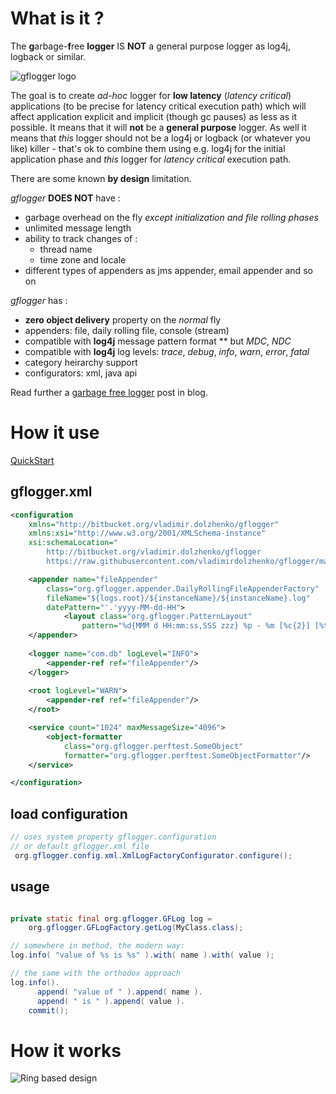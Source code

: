 # What is it ?

The **g**arbage-**f**ree **logger** IS **NOT** a general purpose logger as log4j, logback or similar. 

 ![gflogger logo](https://lh3.googleusercontent.com/-NDPcHqKxmlU/T3gIULn-x-I/AAAAAAAAJQ8/utfNtvp-Z3c/s300/recycling.png)

The goal is to create *ad-hoc* logger for **low latency** (*latency critical*) applications (to be precise for latency critical execution path) which will affect application explicit and implicit (though gc pauses) as less as it possible. It means that it will **not** be a **general purpose** logger. As well it means that *this* logger should not be a log4j or logback (or whatever you like) killer - that's ok to combine them using e.g. log4j for the initial application phase and *this* logger for *latency critical* execution path.

There are some known **by design** limitation.

*gflogger* **DOES NOT** have :
* garbage overhead on the fly *except initialization and file rolling phases*
* unlimited message length
* ability to track changes of :
    * thread name
    * time zone and locale
* different types of appenders as jms appender, email appender and so on

*gflogger* has :
* **zero object delivery** property on the *normal* fly
* appenders: file, daily rolling file, console (stream)
* compatible with **log4j** message pattern format
** but *MDC*, *NDC*
* compatible with **log4j** log levels: *trace*, *debug*, *info*, *warn*, *error*, *fatal*
* category heirarchy support 
* configurators: xml, java api

Read further a [garbage free logger](http://dolzhenko.blogspot.com/2011/11/garbage-free-logger.html) post in blog.

# How it use
[QuickStart](QuickStart.md)

## gflogger.xml
```xml
<configuration 
    xmlns="http://bitbucket.org/vladimir.dolzhenko/gflogger"
    xmlns:xsi="http://www.w3.org/2001/XMLSchema-instance"
    xsi:schemaLocation="
        http://bitbucket.org/vladimir.dolzhenko/gflogger 
        https://raw.githubusercontent.com/vladimirdolzhenko/gflogger/master/core/src/main/resources/gflogger.xsd">

    <appender name="fileAppender"
        class="org.gflogger.appender.DailyRollingFileAppenderFactory"
        fileName="${logs.root}/${instanceName}/${instanceName}.log"
        datePattern="'.'yyyy-MM-dd-HH">
            <layout class="org.gflogger.PatternLayout"
                pattern="%d{MMM d HH:mm:ss,SSS zzz} %p - %m [%c{2}] [%t]%n" timeZoneId="GMT"/>
    </appender>
    
    <logger name="com.db" logLevel="INFO">
        <appender-ref ref="fileAppender"/> 
    </logger>
    
    <root logLevel="WARN">
        <appender-ref ref="fileAppender"/> 
    </root>

    <service count="1024" maxMessageSize="4096">
        <object-formatter 
            class="org.gflogger.perftest.SomeObject"
            formatter="org.gflogger.perftest.SomeObjectFormatter"/>
    </service>

</configuration>
```

## load configuration
```java
// uses system property gflogger.configuration
// or default gflogger.xml file
 org.gflogger.config.xml.XmlLogFactoryConfigurator.configure();
```

## usage
```java

private static final org.gflogger.GFLog log = 
    org.gflogger.GFLogFactory.getLog(MyClass.class);

// somewhere in method, the modern way:
log.info( "value of %s is %s" ).with( name ).with( value );

// the same with the orthodox approach
log.info().
      append( "value of " ).append( name ).
      append( " is " ).append( value ).
    commit();
```

# How it works

![Ring based design](https://lh3.googleusercontent.com/-8Vs0IHF-0PY/T4prKDmA5PI/AAAAAAAAJYg/Duu7cA7ORio/s800/ring1.png)
